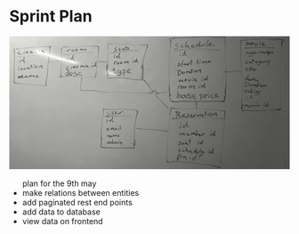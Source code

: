 # Sprint Plan

![ER diagram](./er-diagram.webp)

<ul> plan for the 9th may

<li> make relations between entities </li>

<li> add paginated rest end points </li>

<li> add data to database </li>

<li> view data on frontend </li>

 </ul> 
